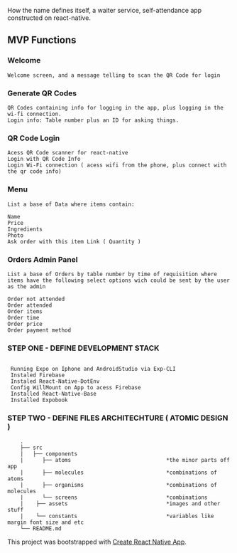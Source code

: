 How the name defines itself, a waiter service, self-attendance app constructed on react-native.

## MVP Functions

### Welcome

```
Welcome screen, and a message telling to scan the QR Code for login
```


### Generate QR Codes

```
QR Codes containing info for logging in the app, plus logging in the wi-fi connection.
Login info: Table number plus an ID for asking things.

```

### QR Code Login

```
Acess QR Code scanner for react-native
Login with QR Code Info
Login Wi-Fi connection ( acess wifi from the phone, plus connect with the qr code info)

```

### Menu

```
List a base of Data where items contain:

Name
Price
Ingredients
Photo
Ask order with this item Link ( Quantity )

```


### Orders Admin Panel

```
List a base of Orders by table number by time of requisition where items have the following select options wich could be sent by the user as the admin

Order not attended
Order attended
Order items
Order time
Order price
Order payment method

```

### STEP ONE - DEFINE DEVELOPMENT STACK

```

 Running Expo on Iphone and AndroidStudio via Exp-CLI
 Instaled Firebase
 Instaled React-Native-DotEnv
 Config WillMount on App to acess Firebase
 Installed React-Native-Base
 Installed Expobook

```

### STEP TWO - DEFINE FILES ARCHITECHTURE ( ATOMIC DESIGN )

```
    .
    ├── src
    |   ├── components 
    |      ├── atoms                              *the minor parts off app
    |      ├── molecules                          *combinations of atoms
    |      ├── organisms                          *combinations of molecules 
    |      └── screens                            *combinations
    |    ├── assets                               *images and other stuff
    |    └── constants                            *variables like margin font size and etc
    └── README.md

```



This project was bootstrapped with [Create React Native App](https://github.com/react-community/create-react-native-app).
